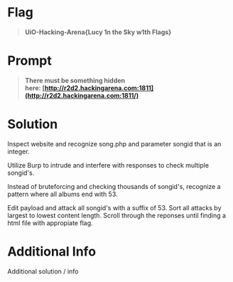 # Flag

> **UiO-Hacking-Arena{Lucy 1n the Sky w1th Flags}**

# Prompt

> **There must be something hidden here: [http://r2d2.hackingarena.com:1811](http://r2d2.hackingarena.com:1811/)**

# Solution

Inspect website and recognize song.php and parameter songid that is an integer.

Utilize Burp to intrude and interfere with responses to check multiple songid's.

Instead of bruteforcing and checking thousands of songid's, recognize a pattern where all albums end with 53. 

Edit payload and attack all songid's with a suffix of 53. Sort all attacks by largest to lowest content length. Scroll through the reponses until finding a html file with appropiate flag.

# Additional Info

Additional solution / info